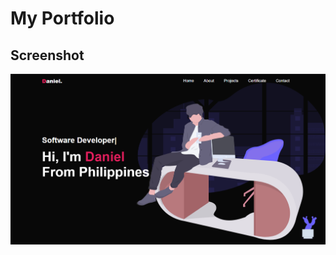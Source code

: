 # My Portfolio

## Screenshot

![My Portfolio](https://github.com/DJNavz1423/Portfolio/blob/7532bfd1e24f2f53f4811e8605c77cb6214e4b64/ss.png)
